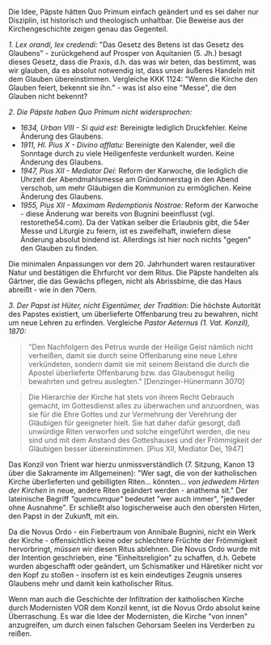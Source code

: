 
Die Idee, Päpste hätten Quo Primum einfach geändert und es sei daher nur Disziplin, ist historisch und theologisch unhaltbar. Die Beweise aus der Kirchengeschichte zeigen genau das Gegenteil.

*1. Lex orandi, lex credendi:* "Das Gesetz des Betens ist das Gesetz des Glaubens" - zurückgehend auf Prosper von Aquitanien (5. Jh.) besagt dieses Gesetz, dass die Praxis, d.h. das was wir beten, das bestimmt, was wir glauben, da es absolut notwendig ist, dass unser äußeres Handeln mit dem Glauben übereinstimmen. Vergleiche KKK 1124: "Wenn die Kirche den Glauben feiert, bekennt sie ihn." - was ist also eine "Messe", die den Glauben nicht bekennt?

*2. Die Päpste haben Quo Primum nicht widersprochen:* 

- *1634, Urban VIII - Si quid est:* Bereinigte lediglich Druckfehler. Keine Änderung des Glaubens.
- *1911, Hl. Pius X - Divino afflatu:* Bereinigte den Kalender, weil die Sonntage durch zu viele Heiligenfeste verdunkelt wurden. Keine Änderung des Glaubens.
- *1947, Pius XII - Mediator Dei:* Reform der Karwoche, die lediglich die Uhrzeit der Abendmahlsmesse am Gründonnerstag in den Abend verschob, um mehr Gläubigen die Kommunion zu ermöglichen. Keine Änderung des Glaubens.
- *1955, Pius XII - Maximam Redemptionis Nostrae:* Reform der Karwoche - diese Änderung war bereits von Bugnini beeinflusst (vgl. restorethe54.com). Da der Vatikan selber die Erlaubnis gibt, die 54er Messe und Liturgie zu feiern, ist es zweifelhaft, inwiefern diese Änderung absolut bindend ist. Allerdings ist hier noch nichts "gegen" den Glauben zu finden.

Die minimalen Anpassungen vor dem 20. Jahrhundert waren restaurativer Natur und bestätigen die Ehrfurcht vor dem Ritus. Die Päpste handelten als Gärtner, die das Gewächs pflegen, nicht als Abrissbirne, die das Haus abreißt - wie in den 70ern.

*3. Der Papst ist Hüter, nicht Eigentümer, der Tradition:* Die höchste Autorität des Papstes existiert, um überlieferte Offenbarung treu zu bewahren, nicht um neue Lehren zu erfinden. Vergleiche *Pastor Aeternus (1. Vat. Konzil), 1870:*

> "Den Nachfolgern des Petrus wurde der Heilige Geist nämlich nicht verheißen, damit sie durch seine Offenbarung eine neue Lehre verkündeten, sondern damit sie mit seinem Beistand die durch die Apostel überlieferte Offenbarung bzw. das Glaubensgut heilig bewahrten und getreu auslegten." [Denzinger-Hünermann 3070]

> Die Hierarchie der Kirche hat stets von ihrem Recht Gebrauch gemacht, im Gottesdienst alles zu überwachen und anzuordnen, was sie für die Ehre Gottes und zur Vermehrung der Verehrung der Gläubigen für geeigneter hielt. Sie hat daher dafür gesorgt, daß unwürdige Riten verworfen und solche eingeführt werden, die neu sind und mit dem Anstand des Gotteshauses und der Frömmigkeit der Gläubigen besser übereinstimmen. [Pius XII, Mediator Dei, 1947]

Das Konzil von Trient war hierzu unmissverständlich (7. Sitzung, Kanon 13 über die Sakramente im Allgemeinen): "Wer sagt, die von der katholischen Kirche überlieferten und gebilligten Riten... könnten... *von jedwedem Hirten der Kirchen* in neue, andere Riten geändert werden - anathema sit." Der lateinische Begriff *"quemcumque"* bedeutet "wer auch immer", "jedweder ohne Ausnahme". Er schließt also logischerweise auch den obersten Hirten, den Papst in der Zukunft, mit ein.

Da die Novus Ordo - ein Fiebertraum von Annibale Bugnini, nicht ein Werk der Kirche - offensichtlich keine oder schlechtere Früchte der Frömmigkeit hervorbringt, *müssen* wir diesen Ritus ablehnen. Die Novus Ordo wurde mit der Intention geschrieben, eine "Einheitsreligion" zu schaffen, d.h. Gebete wurden abgeschafft oder geändert, um Schismatiker und Häretiker nicht vor den Kopf zu stoßen - insofern ist es kein eindeutiges Zeugnis unseres Glaubens mehr und damit kein katholischer Ritus.

Wenn man auch die Geschichte der Infiltration der katholischen Kirche durch Modernisten VOR dem Konzil kennt, ist die Novus Ordo absolut keine Überraschung. Es war die Idee der Modernisten, die Kirche "von innen" anzugreifen, um durch einen falschen Gehorsam Seelen ins Verderben zu reißen.
